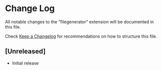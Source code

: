 # Change Log

All notable changes to the "filegenerator" extension will be documented in this file.

Check [Keep a Changelog](http://keepachangelog.com/) for recommendations on how to structure this file.

## [Unreleased]

- Initial release